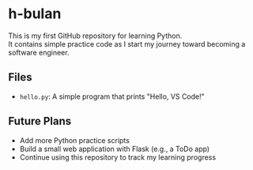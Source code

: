 # h-bulan

This is my first GitHub repository for learning Python.  
It contains simple practice code as I start my journey toward becoming a software engineer.

## Files
- `hello.py`: A simple program that prints "Hello, VS Code!"

## Future Plans
- Add more Python practice scripts
- Build a small web application with Flask (e.g., a ToDo app)
- Continue using this repository to track my learning progress
